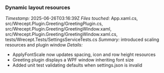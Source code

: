 ### Dynamic layout resources
*Timestamp:* 2025-06-26T03:16:39Z
*Files touched:* App.xaml.cs, src/Wrecept.Plugin.Greeting/GreetingPlugin.cs, src/Wrecept.Plugin.Greeting/GreetingWindow.xaml, src/Wrecept.Plugin.Greeting/GreetingWindow.xaml.cs, tests/Wrecept.Tests/SettingsServiceTests.cs
*Summary:* introduced scaling resources and plugin window
*Details:*
- ApplyFontScale now updates spacing, icon and row height resources
- Greeting plugin displays a WPF window inheriting font size
- Added unit test validating defaults when settings.json is invalid
